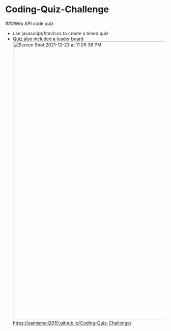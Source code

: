 # Coding-Quiz-Challenge
###Web API code quiz
* use javascript/html/css to create a timed quiz
* Quiz also included a leader board<img width="873" alt="Screen Shot 2021-12-23 at 11 09 36 PM" src="https://user-images.githubusercontent.com/88996409/147319024-3c5862dc-86b2-4da5-b125-15ea5cf99057.png">
https://samismail2010.github.io/Coding-Quiz-Challenge/
